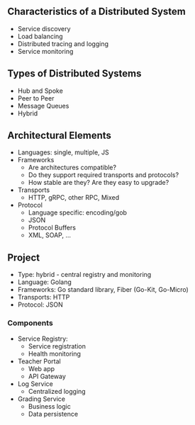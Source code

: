 ## Characteristics of a Distributed System
- Service discovery
- Load balancing
- Distributed tracing and logging
- Service monitoring

## Types of Distributed Systems
- Hub and Spoke
- Peer to Peer
- Message Queues
- Hybrid

## Architectural Elements
- Languages: single, multiple, JS
- Frameworks
  - Are architectures compatible?
  - Do they support required transports and protocols?
  - How stable are they? Are they easy to upgrade?
- Transports
  - HTTP, gRPC, other RPC, Mixed
- Protocol
  - Language specific: encoding/gob
  - JSON
  - Protocol Buffers
  - XML, SOAP, ...

## Project
- Type: hybrid - central registry and monitoring
- Language: Golang
- Frameworks: Go standard library, Fiber (Go-Kit, Go-Micro)
- Transports: HTTP
- Protocol: JSON

### Components
- Service Registry:
  - Service registration
  - Health monitoring
- Teacher Portal
  - Web app
  - API Gateway
- Log Service
  - Centralized logging
- Grading Service
  - Business logic
  - Data persistence